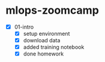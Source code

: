 # mlops-zoomcamp


- [X] 01-intro
    - [X] setup environment
    - [X] download data
    - [X] added training notebook
    - [X] done homework